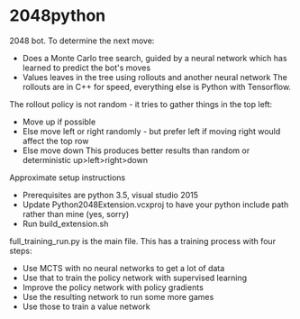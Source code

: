 # 2048python
2048 bot. To determine the next move:
- Does a Monte Carlo tree search, guided by a neural network which has learned to predict the bot's moves
- Values leaves in the tree using rollouts and another neural network
The rollouts are in C++ for speed, everything else is Python with Tensorflow.

The rollout policy is not random - it tries to gather things in the top left:
- Move up if possible
- Else move left or right randomly - but prefer left if moving right would affect the top row
- Else move down
This produces better results than random or deterministic up>left>right>down

Approximate setup instructions
- Prerequisites are python 3.5, visual studio 2015
- Update Python2048Extension.vcxproj to have your python include path rather than mine (yes, sorry)
- Run build_extension.sh

full_training_run.py is the main file. This has a training process with four steps:
- Use MCTS with no neural networks to get a lot of data
- Use that to train the policy network with supervised learning
- Improve the policy network with policy gradients
- Use the resulting network to run some more games
- Use those to train a value network